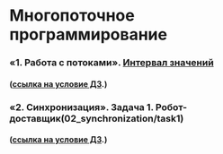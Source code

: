 # Многопоточное программирование

### «1. Работа с потоками». [Интервал значений](./task1/README.md)
#### ([ссылка на условие ДЗ](https://github.com/netology-code/jd-homeworks/blob/video/multithreading/README.md "Ссылка на GitHub Netologia").)

### «2. Синхронизация». Задача 1. Робот-доставщик(02_synchronization/task1)
#### ([ссылка на условие ДЗ](https://github.com/netology-code/jd-homeworks/tree/video/synchronization "Ссылка на GitHub Netologia").)
